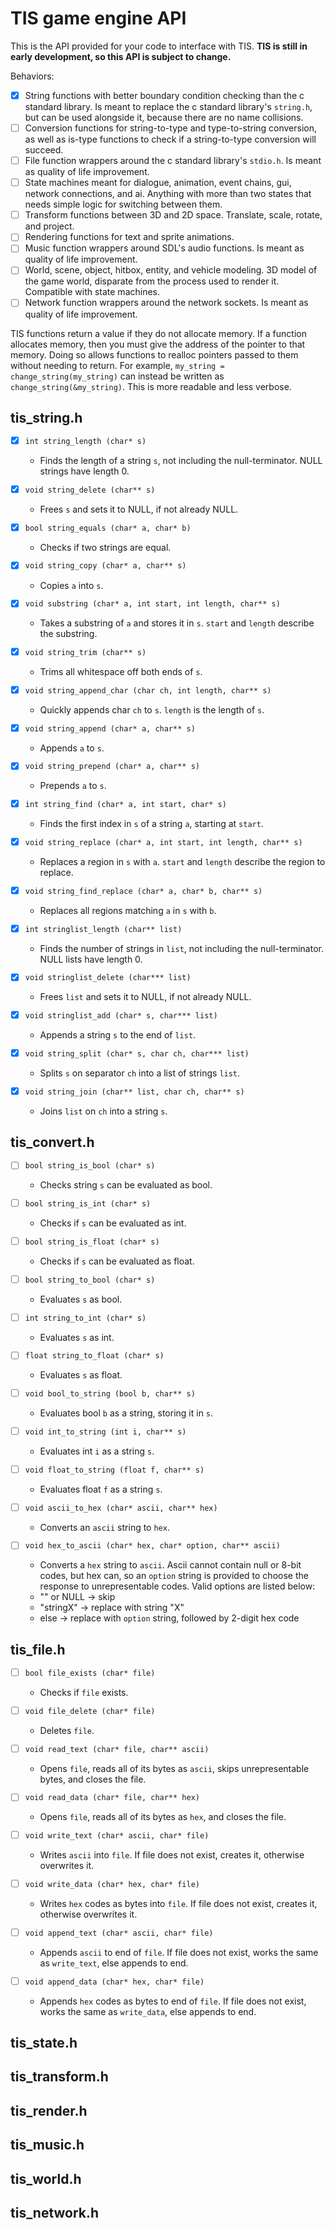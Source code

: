 # TIS game engine API

This is the API provided for your code to interface with TIS.
**TIS is still in early development, so this API is subject to change.**

Behaviors:
- [x] String functions with better boundary condition checking than the c 
standard library. Is meant to replace the c standard library's `string.h`, but 
can be used alongside it, because there are no name collisions.
- [ ] Conversion functions for string-to-type and type-to-string conversion, as 
well as is-type functions to check if a string-to-type conversion will succeed.
- [ ] File function wrappers around the c standard library's `stdio.h`.
Is meant as quality of life improvement.
- [ ] State machines meant for dialogue, animation, event chains, gui, network 
connections, and ai. Anything with more than two states that needs simple logic 
for switching between them.
- [ ] Transform functions between 3D and 2D space. Translate, scale, rotate, 
and project.
- [ ] Rendering functions for text and sprite animations.
- [ ] Music function wrappers around SDL's audio functions. Is meant as quality 
of life improvement.
- [ ] World, scene, object, hitbox, entity, and vehicle modeling. 3D model of 
the game world, disparate from the process used to render it. Compatible with
state machines.
- [ ] Network function wrappers around the network sockets. Is meant as quality 
of life improvement.

TIS functions return a value if they do not allocate memory. If a function 
allocates memory, then you must give the address of the pointer to that memory.
Doing so allows functions to realloc pointers passed to them without needing to 
return. For example, `my_string = change_string(my_string)` can instead be 
written as `change_string(&my_string)`. This is more readable and less verbose.

## tis_string.h

- [x] `int string_length (char* s)`
	- Finds the length of a string `s`, not including the null-terminator. NULL 
strings have length 0.

- [x] `void string_delete (char** s)`
	- Frees `s` and sets it to NULL, if not already NULL.

- [x] `bool string_equals (char* a, char* b)`
	- Checks if two strings are equal.

- [x] `void string_copy (char* a, char** s)`
	- Copies `a` into `s`.

- [x] `void substring (char* a, int start, int length, char** s)`
	- Takes a substring of `a` and stores it in `s`. `start` and `length`
describe the substring.

- [x] `void string_trim (char** s)`
	- Trims all whitespace off both ends of `s`.

- [x] `void string_append_char (char ch, int length, char** s)`
	- Quickly appends char `ch` to `s`. `length` is the length of `s`.

- [x] `void string_append (char* a, char** s)`
	- Appends `a` to `s`.

- [x] `void string_prepend (char* a, char** s)`
	- Prepends `a` to `s`.

- [x] `int string_find (char* a, int start, char* s)`
	- Finds the first index in `s` of a string `a`, starting at `start`.

- [x] `void string_replace (char* a, int start, int length, char** s)`
	- Replaces a region in `s` with `a`. `start` and `length` describe the 
region to replace.

- [x] `void string_find_replace (char* a, char* b, char** s)`
	- Replaces all regions matching `a` in `s` with `b`.

- [x] `int stringlist_length (char** list)`
	- Finds the number of strings in `list`, not including the null-terminator. 
NULL lists have length 0.

- [x] `void stringlist_delete (char*** list)`
	- Frees `list` and sets it to NULL, if not already NULL.

- [x] `void stringlist_add (char* s, char*** list)`
	- Appends a string `s` to the end of `list`.

- [x] `void string_split (char* s, char ch, char*** list)`
	- Splits `s` on separator `ch` into a list of strings `list`.

- [x] `void string_join (char** list, char ch, char** s)`
	- Joins `list` on `ch` into a string `s`.

## tis_convert.h

- [ ] `bool string_is_bool (char* s)`
	- Checks string `s` can be evaluated as bool.

- [ ] `bool string_is_int (char* s)`
	- Checks if `s` can be evaluated as int.

- [ ] `bool string_is_float (char* s)`
	- Checks if `s` can be evaluated as float.

- [ ] `bool string_to_bool (char* s)`
	- Evaluates `s` as bool.

- [ ] `int string_to_int (char* s)`
	- Evaluates `s` as int.

- [ ] `float string_to_float (char* s)`
	- Evaluates `s` as float.

- [ ] `void bool_to_string (bool b, char** s)`
	- Evaluates bool `b` as a string, storing it in `s`.

- [ ] `void int_to_string (int i, char** s)`
	- Evaluates int `i` as a string `s`.

- [ ] `void float_to_string (float f, char** s)`
	- Evaluates float `f` as a string `s`.

- [ ] `void ascii_to_hex (char* ascii, char** hex)`
	- Converts an `ascii` string to `hex`.

- [ ] `void hex_to_ascii (char* hex, char* option, char** ascii)`
	- Converts a `hex` string to `ascii`. Ascii cannot contain null or 8-bit 
codes, but hex can, so an `option` string is provided to choose the response to 
unrepresentable codes. Valid options are listed below:
	- "" or NULL -> skip
	- "stringX" -> replace with string "X"
	- else -> replace with `option` string, followed by 2-digit hex code

## tis_file.h

- [ ] `bool file_exists (char* file)`
	- Checks if `file` exists.

- [ ] `void file_delete (char* file)`
	- Deletes `file`.

- [ ] `void read_text (char* file, char** ascii)`
	- Opens `file`, reads all of its bytes as `ascii`, skips unrepresentable 
bytes, and closes the file.

- [ ] `void read_data (char* file, char** hex)`
	- Opens `file`, reads all of its bytes as `hex`, and closes the file.

- [ ] `void write_text (char* ascii, char* file)`
	- Writes `ascii` into `file`. If file does not exist, creates it, otherwise 
overwrites it.

- [ ] `void write_data (char* hex, char* file)`
	- Writes `hex` codes as bytes into `file`. If file does not exist, creates 
it, otherwise overwrites it.

- [ ] `void append_text (char* ascii, char* file)`
	- Appends `ascii` to end of `file`. If file does not exist, works the same 
as `write_text`, else appends to end.

- [ ] `void append_data (char* hex, char* file)`
	- Appends `hex` codes as bytes to end of `file`. If file does not exist, 
works the same as `write_data`, else appends to end.

## tis_state.h

## tis_transform.h

## tis_render.h

## tis_music.h

## tis_world.h

## tis_network.h


